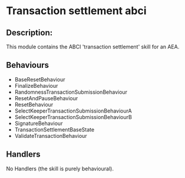 # Transaction settlement abci

## Description:

This module contains the ABCI 'transaction settlement' skill for an AEA.

## Behaviours

 - BaseResetBehaviour
 - FinalizeBehaviour
 - RandomnessTransactionSubmissionBehaviour
 - ResetAndPauseBehaviour
 - ResetBehaviour
 - SelectKeeperTransactionSubmissionBehaviourA
 - SelectKeeperTransactionSubmissionBehaviourB
 - SignatureBehaviour
 - TransactionSettlementBaseState
 - ValidateTransactionBehaviour

## Handlers

No Handlers (the skill is purely behavioural).

